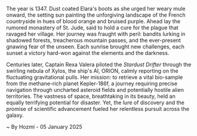 
The year is 1347.  Dust coated Elara's boots as she urged her weary mule onward, the setting sun painting the unforgiving landscape of the French countryside in hues of blood orange and bruised purple.  Ahead lay the rumored monastery of St. Jude, said to hold a cure for the plague that ravaged her village.  Her journey was fraught with peril: bandits lurking in shadowed forests, treacherous mountain passes, and the ever-present gnawing fear of the unseen.  Each sunrise brought new challenges, each sunset a victory hard-won against the elements and the darkness.

Centuries later, Captain Rexa Valera piloted the *Stardust Drifter* through the swirling nebula of Xylos, the ship's AI, ORION, calmly reporting on the fluctuating gravitational pulls.  Her mission: to retrieve a vital bio-sample from the methane-rich planet Kepler-186f, a journey requiring precise navigation through uncharted asteroid fields and potentially hostile alien territories.  The vastness of space, breathtaking in its beauty, held an equally terrifying potential for disaster. Yet, the lure of discovery and the promise of scientific advancement fueled her relentless pursuit across the galaxy.

~ By Hozmi - 05 January 2025

